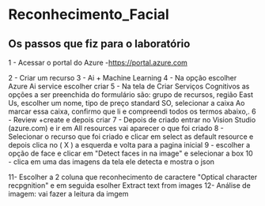 # Reconhecimento_Facial
## Os passos que fiz para o laboratório
1 - Acessar o portal do Azure -https://portal.azure.com 

2 - Criar um recurso
3 - Ai + Machine Learning
4 - Na opção  escolher Azure  Ai service escolher criar 
5 - Na tela de 
Criar Serviços Cognitivos as opções a ser preenchida do formulário são: grupo de recursos, região East Us, escolher um nome, tipo de preço standard SO,   selecionar a caixa  Ao marcar essa caixa, confirmo que li e compreendi todos os termos abaixo,.
6 - Review +create e depois criar 
7 - Depois de criado entrar no  Vision Studio (azure.com) e ir em All resources  vai aparecer o que foi criado 
8 - Selecionar o recurso que foi criado  e clicar em select as default resource e depois clica no ( X ) a esquerda  e volta para a pagina inicial 
9 - escolher a opção de face e clicar em "Detect  faces in na image" e selecionar a box 
10 -  clica em uma das imagens da tela  ele detecta  e mostra o json 

11- Escolher a 2 coluna que reconhecimento de caractere "Optical character recpgnition" e em seguida esolher Extract text from images
12- Análise de imagem: vai fazer a leitura da imgem



